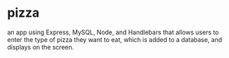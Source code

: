 # pizza
an app using Express, MySQL, Node, and Handlebars that allows users to enter the type of pizza they want to eat, which is added to a database, and displays on the screen.
